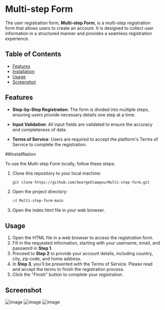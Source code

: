 # Multi-step Form

The user registration form, **Multi-step Form**, is a multi-step registration form that allows users to create an account. It is designed to collect user information in a structured manner and provides a seamless registration experience.

## Table of Contents
- [Features](#features)
- [Installation](#installation)
- [Usage](#usage)
- [Screenshot](#screenshot)

## Features
- **Step-by-Step Registration**: The form is divided into multiple steps, ensuring users provide necessary details one step at a time.

- **Input Validation**: All input fields are validated to ensure the accuracy and completeness of data.

- **Terms of Service**: Users are required to accept the platform's Terms of Service to complete the registration.

##InstallNation

To use the Multi-step Form locally, follow these steps:

1. Clone this repository to your local machine:

   ```bash
   git clone https://github.com/GeorgeStampou/Multi-step-form.git

2. Open the project directory:
   
   ```bash
   cd Multi-step-form-main
3. Open the index.html file in your web browser.

## Usage

1. Open the HTML file in a web browser to access the registration form.
2. Fill in the requested information, starting with your username, email, and password in **Step 1**.
3. Proceed to **Step 2** to provide your account details, including country, city, zip code, and home address.
4. In **Step 3**, you'll be presented with the Terms of Service. Please read and accept the terms to finish the registration process.
5. Click the "Finish" button to complete your registration.


## Screenshot
![image](https://github.com/GeorgeStampou/Multi-step-form/assets/58564542/7dc97b8a-3fbf-4f4d-9bb4-0025e5f8e6b5)
![image](https://github.com/GeorgeStampou/Multi-step-form/assets/58564542/f10ddade-5395-404e-b18e-7e0806316608)
![image](https://github.com/GeorgeStampou/Multi-step-form/assets/58564542/359c994a-6f63-41c0-8329-c06695dfa945)


